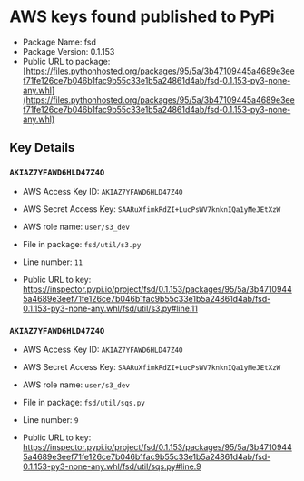 # AWS keys found published to PyPi

* Package Name: fsd
* Package Version: 0.1.153
* Public URL to package: [https://files.pythonhosted.org/packages/95/5a/3b47109445a4689e3eef71fe126ce7b046b1fac9b55c33e1b5a24861d4ab/fsd-0.1.153-py3-none-any.whl](https://files.pythonhosted.org/packages/95/5a/3b47109445a4689e3eef71fe126ce7b046b1fac9b55c33e1b5a24861d4ab/fsd-0.1.153-py3-none-any.whl)

## Key Details

### `AKIAZ7YFAWD6HLD47Z4O`

* AWS Access Key ID: `AKIAZ7YFAWD6HLD47Z4O`
* AWS Secret Access Key: `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` 
* AWS role name: `user/s3_dev`
* File in package: `fsd/util/s3.py`
* Line number: `11`

* Public URL to key: https://inspector.pypi.io/project/fsd/0.1.153/packages/95/5a/3b47109445a4689e3eef71fe126ce7b046b1fac9b55c33e1b5a24861d4ab/fsd-0.1.153-py3-none-any.whl/fsd/util/s3.py#line.11



### `AKIAZ7YFAWD6HLD47Z4O`

* AWS Access Key ID: `AKIAZ7YFAWD6HLD47Z4O`
* AWS Secret Access Key: `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` 
* AWS role name: `user/s3_dev`
* File in package: `fsd/util/sqs.py`
* Line number: `9`

* Public URL to key: https://inspector.pypi.io/project/fsd/0.1.153/packages/95/5a/3b47109445a4689e3eef71fe126ce7b046b1fac9b55c33e1b5a24861d4ab/fsd-0.1.153-py3-none-any.whl/fsd/util/sqs.py#line.9


